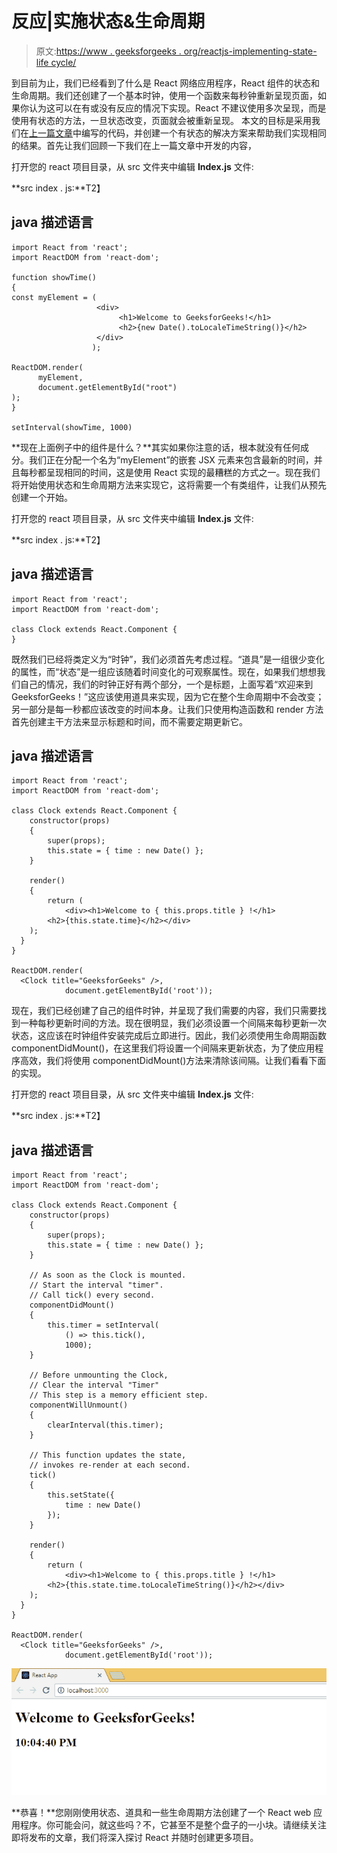 # 反应|实施状态&生命周期

> 原文:[https://www . geeksforgeeks . org/reactjs-implementing-state-life cycle/](https://www.geeksforgeeks.org/reactjs-implementing-state-lifecycle/)

到目前为止，我们已经看到了什么是 React 网络应用程序，React 组件的状态和生命周期。我们还创建了一个基本时钟，使用一个函数来每秒钟重新呈现页面，如果你认为这可以在有或没有反应的情况下实现。React 不建议使用多次呈现，而是使用有状态的方法，一旦状态改变，页面就会被重新呈现。
本文的目标是采用我们在[上一篇文章](https://www.geeksforgeeks.org/reactjs-rendering-elements/)中编写的代码，并创建一个有状态的解决方案来帮助我们实现相同的结果。首先让我们回顾一下我们在上一篇文章中开发的内容，

打开您的 react 项目目录，从 src 文件夹中编辑 **Index.js** 文件:

**src index . js:**T2】

## java 描述语言

```
import React from 'react';
import ReactDOM from 'react-dom';

function showTime()
{
const myElement = (
                   <div>
                        <h1>Welcome to GeeksforGeeks!</h1>
                        <h2>{new Date().toLocaleTimeString()}</h2>
                   </div>
                  );

ReactDOM.render(
      myElement,
      document.getElementById("root")
);                   
}

setInterval(showTime, 1000)
```

**现在上面例子中的组件是什么？**其实如果你注意的话，根本就没有任何成分。我们正在分配一个名为“myElement”的嵌套 JSX 元素来包含最新的时间，并且每秒都呈现相同的时间，这是使用 React 实现的最糟糕的方式之一。现在我们将开始使用状态和生命周期方法来实现它，这将需要一个有类组件，让我们从预先创建一个开始。

打开您的 react 项目目录，从 src 文件夹中编辑 **Index.js** 文件:

**src index . js:**T2】

## java 描述语言

```
import React from 'react';
import ReactDOM from 'react-dom';

class Clock extends React.Component {
}
```

既然我们已经将类定义为“时钟”，我们必须首先考虑过程。“道具”是一组很少变化的属性，而“状态”是一组应该随着时间变化的可观察属性。现在，如果我们想想我们自己的情况，我们的时钟正好有两个部分，一个是标题，上面写着“欢迎来到 GeeksforGeeks！”这应该使用道具来实现，因为它在整个生命周期中不会改变；另一部分是每一秒都应该改变的时间本身。让我们只使用构造函数和 render 方法首先创建主干方法来显示标题和时间，而不需要定期更新它。

## java 描述语言

```
import React from 'react';
import ReactDOM from 'react-dom';

class Clock extends React.Component {
    constructor(props)
    {
        super(props);
        this.state = { time : new Date() };
    }

    render()
    {
        return (
            <div><h1>Welcome to { this.props.title } !</h1>
        <h2>{this.state.time}</h2></div>
    );
  }
}

ReactDOM.render(
  <Clock title="GeeksforGeeks" />,
            document.getElementById('root'));
```

现在，我们已经创建了自己的组件时钟，并呈现了我们需要的内容，我们只需要找到一种每秒更新时间的方法。现在很明显，我们必须设置一个间隔来每秒更新一次状态，这应该在时钟组件安装完成后立即进行。因此，我们必须使用生命周期函数 componentDidMount()，在这里我们将设置一个间隔来更新状态，为了使应用程序高效，我们将使用 componentDidMount()方法来清除该间隔。让我们看看下面的实现。

打开您的 react 项目目录，从 src 文件夹中编辑 **Index.js** 文件:

**src index . js:**T2】

## java 描述语言

```
import React from 'react';
import ReactDOM from 'react-dom';

class Clock extends React.Component {
    constructor(props)
    {
        super(props);
        this.state = { time : new Date() };
    }

    // As soon as the Clock is mounted.
    // Start the interval "timer".
    // Call tick() every second.
    componentDidMount()
    {
        this.timer = setInterval(
            () => this.tick(),
            1000);
    }

    // Before unmounting the Clock,
    // Clear the interval "Timer"
    // This step is a memory efficient step.
    componentWillUnmount()
    {
        clearInterval(this.timer);
    }

    // This function updates the state,
    // invokes re-render at each second.
    tick()
    {
        this.setState({
            time : new Date()
        });
    }

    render()
    {
        return (
            <div><h1>Welcome to { this.props.title } !</h1>
        <h2>{this.state.time.toLocaleTimeString()}</h2></div>
    );
  }
}

ReactDOM.render(
  <Clock title="GeeksforGeeks" />,
            document.getElementById('root'));
```

[![](img/de17ce7448c6ccd33ce322d0298fb320.png)](https://media.geeksforgeeks.org/wp-content/uploads/Renderingclock_ReactJS.gif)

**恭喜！**您刚刚使用状态、道具和一些生命周期方法创建了一个 React web 应用程序。你可能会问，就这些吗？不，它甚至不是整个盘子的一小块。请继续关注即将发布的文章，我们将深入探讨 React 并随时创建更多项目。